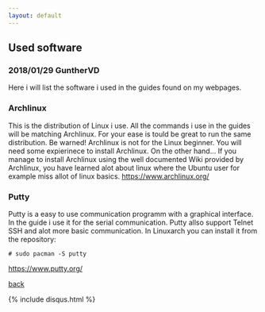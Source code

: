 ```yaml
---
layout: default
---
```


## Used software
### 2018/01/29 GuntherVD
Here i will list the software i used in the guides found on my webpages.

### Archlinux
This is the distribution of Linux i use. All the commands i use in the guides will be matching Archlinux.
For your ease is tould be great to run the same distribution. Be warned! Archlinux is not for the Linux beginner.
You will need some expierinece to install Archlinux. On the other hand...
If you manage to install Archlinux using the well documented Wiki provided by Archlinux, you have learned alot about linux where the Ubuntu user for example miss allot of linux basics.
https://www.archlinux.org/

### Putty
Putty is a easy to use communication programm with a graphical interface.
In the guide i use it for the serial communication.
Putty allso support Telnet SSH and alot more basic communication.
In Linuxarch you can install it from the repository:
```
# sudo pacman -S putty
```
https://www.putty.org/



[back](./)

{% include disqus.html %}
